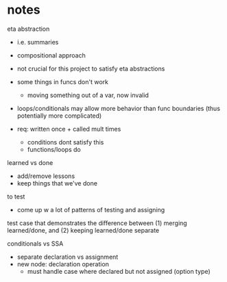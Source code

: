 # notes

eta abstraction
- i.e. summaries
- compositional approach
- not crucial for this project to satisfy eta abstractions

- some things in funcs don't work
    - moving something out of a var, now invalid

- loops/conditionals may allow more behavior than func boundaries (thus
  potentially more complicated)

- req: written once + called mult times
    - conditions dont satisfy this
    - functions/loops do


learned vs done
- add/remove lessons
- keep things that we've done

to test
- come up w a lot of patterns of testing and assigning

test case that demonstrates the difference between (1) merging learned/done, and
(2) keeping learned/done separate


conditionals vs SSA
- separate declaration vs assignment
- new node: declaration operation
    - must handle case where declared but not assigned (option type)
